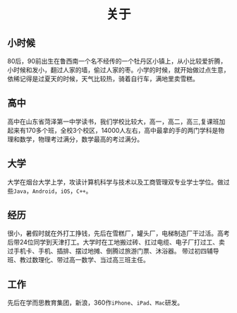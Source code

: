 # <div align=center>关于</div>
## 小时候
80后，90前出生在鲁西南一个名不经传的一个牡丹区小镇上，从小比较爱折腾，小时候和发小，翻过人家的墙，偷过人家的枣。小学的时候，就开始做过点生意，依稀记得是过夏天的时候，天气比较热，骑着自行车，满地里卖雪糕。
## 高中
高中在山东省菏泽第一中学读书，我们学校比较大，高一，高二，高三,复课班加起来有170多个班，全校3个校区，14000人左右，高中最拿的手的两门学科是物理和数学，物理考过满分，数学最高的考过满分。
## 大学
大学在烟台大学上学，攻读计算机科学与技术以及工商管理双专业学士学位。做过些`Java`，`Android`，`iOS`，`C++`。
## 经历
很小，暑假时就在外打工挣钱，先后在雪糕厂，罐头厂，电梯制造厂干过活。高考后带24位同学到天津打工。大学时在工地搬过砖、扛过电缆、电子厂打过工、卖过手机卡、手机、插排、摆过地摊、倒腾过旅游门票、沐浴器。 带过初四辅导班、教过数理化、带过高一数学、当过高三班主任。
## 工作
先后在学而思教育集团，新浪，360作`iPhone`、`iPad`、`Mac`研发。


 
	


